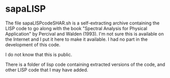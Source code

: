 sapaLISP
========

The file sapaLISPcodeSHAR.sh is a self-extracting archive containing the LISP code to go along with the book "Spectral Analysis for Physical Application" by Percival and Walden (1993). I'm not sure this is available on the Internet and I put it here to make it available. I had no part in the development of this code. 

I do not know that this is public.

There is a folder of lisp code containing extracted versions of the code, and other LISP code that I may have added. 

